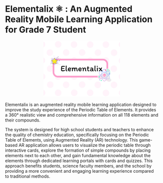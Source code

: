 # Elementalix  ⚛︎  : An Augmented Reality Mobile Learning Application for Grade 7 Student
<p align = "center"> 
  <img src = "https://github.com/Clydyyy/Elementalix/blob/cad947dfa71b6108cc5b69d73660bbed85a1a049/Assets/Resources/Frame.png" width = 50% height 30%> 
</p>

Elementalix is an augmented reality mobile learning application designed to improve the study experience of the Periodic Table of Elements. It provides a 360° realistic view and comprehensive information on all 118 elements and their compounds.

The system is designed for high school students and teachers to enhance the quality of chemistry education, specifically focusing on the Periodic Table of Elements, using Augmented Reality (AR) technology. This game-based AR application allows users to visualize the periodic table through interactive cards, explore the formation of simple compounds by placing elements next to each other, and gain fundamental knowledge about the elements through dedicated learning portals with cards and quizzes. This approach benefits students, science faculty members, and the school by providing a more convenient and engaging learning experience compared to traditional methods.
